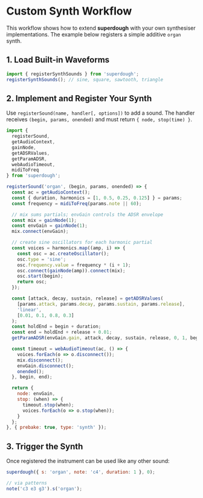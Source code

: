 # Custom Synth Workflow

This workflow shows how to extend **superdough** with your own synthesiser implementations. The example below registers a simple additive `organ` synth.

## 1. Load Built-in Waveforms
```javascript
import { registerSynthSounds } from 'superdough';
registerSynthSounds(); // sine, square, sawtooth, triangle
```

## 2. Implement and Register Your Synth
Use `registerSound(name, handler[, options])` to add a sound. The handler
receives `(begin, params, onended)` and must return `{ node, stop(time) }`.

```javascript
import {
  registerSound,
  getAudioContext,
  gainNode,
  getADSRValues,
  getParamADSR,
  webAudioTimeout,
  midiToFreq
} from 'superdough';

registerSound('organ', (begin, params, onended) => {
  const ac = getAudioContext();
  const { duration, harmonics = [1, 0.5, 0.25, 0.125] } = params;
  const frequency = midiToFreq(params.note || 60);

  // mix sums partials; envGain controls the ADSR envelope
  const mix = gainNode(1);
  const envGain = gainNode(1);
  mix.connect(envGain);

  // create sine oscillators for each harmonic partial
  const voices = harmonics.map((amp, i) => {
    const osc = ac.createOscillator();
    osc.type = 'sine';
    osc.frequency.value = frequency * (i + 1);
    osc.connect(gainNode(amp)).connect(mix);
    osc.start(begin);
    return osc;
  });

  const [attack, decay, sustain, release] = getADSRValues(
    [params.attack, params.decay, params.sustain, params.release],
    'linear',
    [0.01, 0.1, 0.8, 0.3]
  );
  const holdEnd = begin + duration;
  const end = holdEnd + release + 0.01;
  getParamADSR(envGain.gain, attack, decay, sustain, release, 0, 1, begin, holdEnd, 'linear');

  const timeout = webAudioTimeout(ac, () => {
    voices.forEach(o => o.disconnect());
    mix.disconnect();
    envGain.disconnect();
    onended();
  }, begin, end);

  return {
    node: envGain,
    stop: (when) => {
      timeout.stop(when);
      voices.forEach(o => o.stop(when));
    }
  };
}, { prebake: true, type: 'synth' });
```

## 3. Trigger the Synth

Once registered the instrument can be used like any other sound:

```javascript
superdough({ s: 'organ', note: 'c4', duration: 1 }, 0);

// via patterns
note('c3 e3 g3').s('organ');
```
